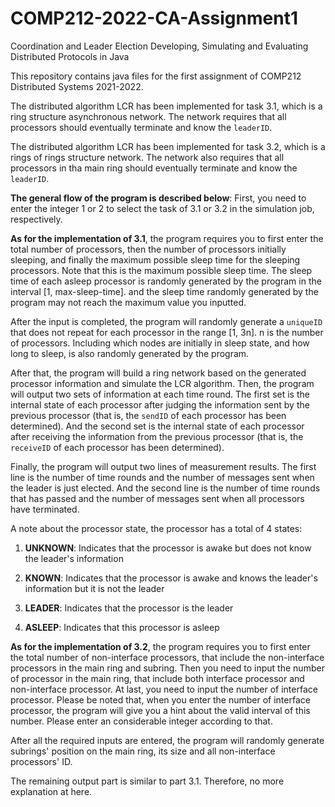 # COMP212-2022-CA-Assignment1
Coordination and Leader Election Developing, Simulating and Evaluating Distributed Protocols in Java

This repository contains java files for the first assignment of COMP212 Distributed Systems 2021-2022.

The distributed algorithm LCR has been implemented for task 3.1, which is a ring structure asynchronous network. The network requires that all processors should eventually terminate and know the `leaderID`.

The distributed algorithm LCR has been implemented for task 3.2, which is a rings of rings structure network. The network also requires that all processors in tha main ring should eventually terminate and know the `leaderID`.

**The general flow of the program is described below**:
First, you need to enter the integer 1 or 2 to select the task of 3.1 or 3.2 in the simulation job, respectively.

**As for the implementation of 3.1**, the program requires you to first enter the total number of processors,  then the number of processors initially sleeping,  and finally the maximum possible sleep time for the sleeping processors. Note that this is the maximum possible sleep time. The sleep time of each asleep processor is randomly generated by the program in the interval [1, max-sleep-time]. and the sleep time randomly generated by the program may not reach the maximum value you inputted.

After the input is completed, the program will randomly generate a `uniqueID` that does not repeat for each processor in the range [1, 3n]. n is the number of processors. Including which nodes are initially in sleep state, and how long to sleep, is also randomly generated by the program.

After that, the program will build a ring network based on the generated processor information and simulate the LCR algorithm. Then, the program will output two sets of information at each time round.  The first set is the internal state of each processor after judging the information sent by the previous processor (that is, the `sendID` of each processor has been determined).  And the second set is the internal state of each processor after receiving the information from the previous processor (that is, the `receiveID` of each processor has been determined).

Finally, the program will output two lines of measurement results. The first line is the number of time rounds and the number of messages sent when the leader is just elected. And the second line is the number of time rounds that has passed and the number of messages sent when all processors have terminated. 

A note about the processor state, the processor has a total of 4 states:

1. **UNKNOWN**: Indicates that the processor is awake but does not know the leader's information

2. **KNOWN**: Indicates that the processor is awake and knows the leader's information but it is not the leader
3. **LEADER**: Indicates that the processor is the leader
4. **ASLEEP**: Indicates that this processor is asleep



**As for the implementation of 3.2**, the program requires you to first enter the total number of non-interface processors, that include the non-interface processors in the main ring and subring. Then you need to input the number of processor in the main ring, that include both interface processor and non-interface processor. At last, you need to input the number of interface processor. Please be noted that, when you enter the number of interface processor, the program will give you a hint about the valid interval of this number. Please enter an considerable integer according to that.

After all the required inputs are entered, the program will randomly generate subrings' position on the main ring, its size and all non-interface processors' ID.

The remaining output part is similar to part 3.1. Therefore, no more explanation at here.
